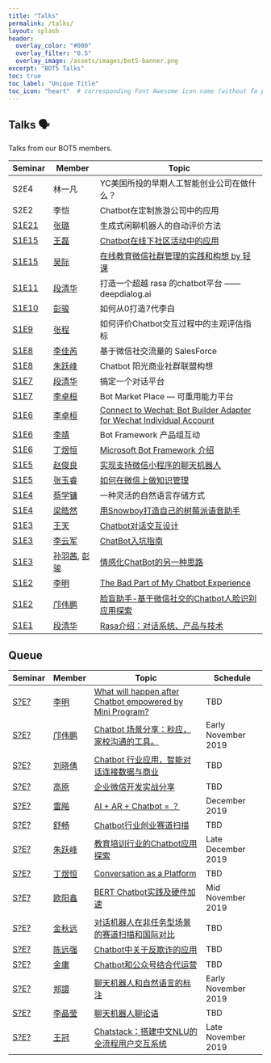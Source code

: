 ```yaml
---
title: "Talks"
permalink: /talks/
layout: splash
header:
  overlay_color: "#000"
  overlay_filter: "0.5"
  overlay_image: /assets/images/bot5-banner.png
excerpt: "BOT5 Talks"
toc: true
toc_label: "Unique Title"
toc_icon: "heart"  # corresponding Font Awesome icon name (without fa prefix)
---
```


## Talks 🗣

Talks from our BOT5 members.

| Seminar | Member | Topic |
| ------- | ------ | ----- |
| S2E4| 林一凡| YC美国所投的早期人工智能创业公司在做什么？|
| S2E2| 李恺 | Chatbot在定制旅游公司中的应用 |
| [S1E21](https://bot5.club/events/seminar-minutes-21/) | [张璐](https://bot5.club/people/github_username) | 生成式闲聊机器人的自动评价方法 |
| [S1E15](https://blog.chatie.io/bot5-seminar-minutes-0/) | [王磊](https://bot5.club/people/alex) | [Chatbot在线下社区活动中的应用](https://www.bot5.club/talks/chatbot-for-social-events/) |
| [S1E15](https://bot5.club/events/seminar-minutes-15/) | [吴际](https://github.com/wuji1mol) | [在线教育微信社群管理的实践和构想 by 轻课](https://www.bot5.club/talks/TBD) |
| [S1E11](https://bot5.club/events/seminar-minutes-11/) | [段清华](https://bot5.club/people/qhduan) | 打造一个超越 rasa 的chatbot平台 —— deepdialog.ai |
| [S1E10](https://bot5.club/events/seminar-minutes-10/) | [彭骏](https://bot5.club/people/github_username) | 如何从0打造7代李白 |
| [S1E9](https://bot5.club/events/seminar-minutes-9/) | [张程](https://bot5.club/people/github_username) | 如何评价Chatbot交互过程中的主观评估指标 |
| [S1E8](https://bot5.club/events/seminar-minutes-8/) | [李佳芮](https://bot5.club/people/lijiarui/) | 基于微信社交流量的 SalesForce |
| [S1E8](https://bot5.club/events/seminar-minutes-8/) | [朱跃峰](https://bot5.club/people/jeffzhu76/) | Chatbot 阳光商业社群联盟构想 |
| [S1E7](https://bot5.club/events/seminar-minutes-7/) | [段清华](https://bot5.club/people/qhduan) | 搞定一个对话平台 |
| [S1E7](https://bot5.club/events/seminar-minutes-7/) | [李卓桓](https://bot5.club/people/huan) | Bot Market Place — 可重用能力平台 |
| [S1E6](https://www.bot5.club/events/seminar-minutes-6/) | [李卓桓](/people/huan) | [Connect to Wechat: Bot Builder Adapter for Wechat Individual Account](https://www.bot5.club/talks/botbuilder-wechaty-adapter/) |
| [S1E6](https://bot5.club/events/seminar-minutes-6/) | [李靖](https://bot5.club/people/github_username) | Bot Framework 产品组互动 |
| [S1E6](https://bot5.club/events/seminar-minutes-6/) | [丁煜恒](https://bot5.club/people/andrewdyhhub) | [Microsoft Bot Framework 介绍](https://www.bot5.club/talks/microsoft-bot-intro/) |
| [S1E5](https://www.bot5.club/events/seminar-minutes-5/) | [赵俊良](/people/zhaoic) | [实现支持微信小程序的聊天机器人](https://www.bot5.club/talks/wechaty-send-miniprogram/) |
| [S1E5](https://www.bot5.club/events/seminar-minutes-5/) | [张玉睿](/people/zhyr) | [如何在微信上做知识管理](https://www.bot5.club/talks/zhyr-km-by-wechat) |
| [S1E4](https://www.bot5.club/events/seminar-minutes-4/) | [蔡学镛](/people/jenniferlee520) | 一种灵活的自然语言存储方式 |
| [S1E4](https://www.bot5.club/events/seminar-minutes-4/) | [梁皓然](/people/lhr0909) | [用Snowboy打造自己的树莓派语音助手](https://www.bot5.club/talks/snowboy-demo/) |
| [S1E3](https://www.bot5.club/events/seminar-minutes-3/) | [王天](/people/larrykey) | [Chatbot对话交互设计](https://www.jianshu.com/p/43e93bfd0895) |
| [S1E3](https://www.bot5.club/events/seminar-minutes-3/) | [李云军](/people/darkli) | [ChatBot入坑指南](https://www.bot5.club/talks/talk-about-conversion-bot/) |
| [S1E3](https://www.bot5.club/events/seminar-minutes-3/) | [孙羽茜](/people/sunyuqian1997), [彭骏](/people/misska1) | [情感化ChatBot的另一种思路](https://www.bot5.club/talks/emotional-chatbot/) |
| [S1E2](https://blog.chatie.io/bot-friday-second/) | [李明](https://bot5.club/people/limingth) | [The Bad Part of My Chatbot Experience](https://www.bot5.club/talks/maodou-bot-limingth/) |
| [S1E2](https://blog.chatie.io/bot-friday-second/) | [邝伟鹏](https://bot5.club/people/creatorkuang) | [脸盲助手-基于微信社交的Chatbot人脸识别应用探索](https://www.bot5.club/talks/face-blinder/) |
| [S1E1](https://blog.chatie.io/bot5-seminar-minutes-0/) | [段清华](https://bot5.club/people/qhduan) | [Rasa介绍：对话系统、产品与技术](https://blog.chatie.io/rasa/) |

## Queue

| Seminar | Member | Topic | Schedule |
| ------- | ------ | ----- | -------- |
| [S?E?](https://bot5.club/events/seminar-minutes-?-?/) | [李明](https://bot5.club/people/limingth) | [What will happen after Chatbot empowered by Mini Program?](https://www.bot5.club/talks/TBD) | TBD |
| [S?E?](https://bot5.club/events/seminar-minutes-?-?/) | [邝伟鹏](https://bot5.club/people/github_username) | [Chatbot 场景分享：秒应，家校沟通的工具。](https://www.bot5.club/talks/TBD) | Early November 2019 |
| [S?E?](https://bot5.club/events/seminar-minutes-?-?/) | [刘晓倩](https://bot5.club/people/github_username) | [Chatbot 行业应用，智能对话连接数据与商业](https://www.bot5.club/talks/TBD) | TBD |
| [S?E?](https://bot5.club/events/seminar-minutes-?-?/) | [高原](https://bot5.club/people/github_username) | [企业微信开发实战分享](https://www.bot5.club/talks/TBD) | TBD |
| [S?E?](https://bot5.club/events/seminar-minutes-?-?/) | [雷飚](https://bot5.club/people/github_username) | [AI + AR + Chatbot = ？](https://www.bot5.club/talks/TBD) | December 2019 |
| [S?E?](https://bot5.club/events/seminar-minutes-?-?/) | [舒畅](https://bot5.club/people/github_username) | [Chatbot行业创业赛道扫描](https://www.bot5.club/talks/TBD) | TBD |
| [S?E?](https://bot5.club/events/seminar-minutes-?-?/) | [朱跃峰](https://bot5.club/people/github_username) | [教育培训行业的Chatbot应用探索](https://www.bot5.club/talks/TBD) | Late December 2019 |
| [S?E?](https://bot5.club/events/seminar-minutes-?-?/) | [丁煜恒](https://bot5.club/people/github_username) | [Conversation as a Platform](https://www.bot5.club/talks/TBD) | TBD |
| [S?E?](https://bot5.club/events/seminar-minutes-?-?/) | [欧阳鑫](https://bot5.club/people/github_username) | [BERT Chatbot实践及硬件加速](https://www.bot5.club/talks/TBD) | Mid November 2019 |
| [S?E?](https://bot5.club/events/seminar-minutes-?-?/) | [金秋远](https://bot5.club/people/github_username) | [对话机器人在非任务型场景的赛道扫描和国际对比](https://www.bot5.club/talks/TBD) | TBD |
| [S?E?](https://bot5.club/events/seminar-minutes-?-?/) | [陈远强](https://bot5.club/people/github_username) | [Chatbot中关于反欺诈的应用](https://www.bot5.club/talks/TBD) | TBD |
| [S?E?](https://bot5.club/events/seminar-minutes-?-?/) | [金庸](https://bot5.club/people/github_username) | [Chatbot和公众号结合代运营](https://www.bot5.club/talks/TBD) | TBD |
| [S?E?](https://bot5.club/events/seminar-minutes-?-?/) | [郑譞](https://bot5.club/people/github_username) | [聊天机器人和自然语言的标注](https://www.bot5.club/talks/TBD) | Early November 2019 |
| [S?E?](https://bot5.club/events/seminar-minutes-?-?/) | [李晶莹](https://bot5.club/people/github_username) | [聊天机器人聊论语](https://www.bot5.club/talks/TBD) | TBD |
| [S?E?](https://bot5.club/events/seminar-minutes-?-?/) | [王冠](https://bot5.club/people/crownpku) | [Chatstack：搭建中文NLU的全流程用户交互系统](https://www.bot5.club/talks/TBD) | Late November 2019 |
